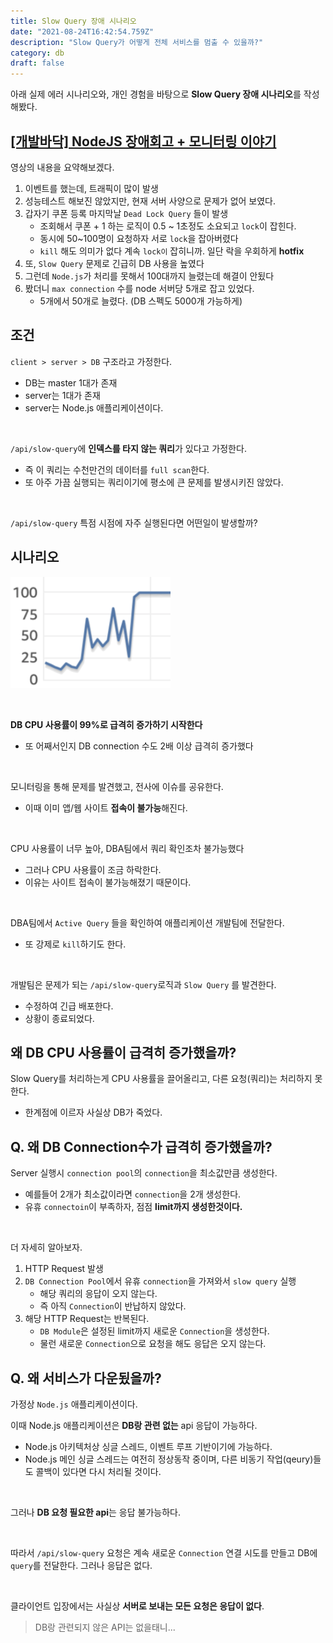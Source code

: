 ```yaml
---
title: Slow Query 장애 시나리오
date: "2021-08-24T16:42:54.759Z"
description: "Slow Query가 어떻게 전체 서비스를 멈출 수 있을까?"
category: db
draft: false
---
```


아래 실제 에러 시나리오와, 개인 경험을 바탕으로 **Slow Query 장애 시나리오**를 작성해봤다.

## [[개발바닥] NodeJS 장애회고 + 모니터링 이야기](https://www.youtube.com/watch?v=52t9DlwmqJI&t=104s)

영상의 내용을 요약해보겠다.

1. 이벤트를 했는데, 트래픽이 많이 발생
2. 성능테스트 해보진 않았지만, 현재 서버 사양으로 문제가 없어 보였다.
3. 갑자기 쿠폰 등록 마지막날 `Dead Lock Query` 들이 발생 
   - 조회해서 쿠폰 + 1 하는 로직이  0.5 ~ 1초정도 소요되고 `lock`이 잡힌다.
   - 동시에 50~100명이 요청하자 서로 `lock`을 잡아버렸다
   - `kill` 해도 의미가 없다 계속 `lock이` 잡히니까. 일단 락을 우회하게 **hotfix**
4. 또, `Slow Query` 문제로 긴급히 DB 사용을 높였다
5. 그런데 `Node.js`가 처리를 못해서 100대까지 늘렸는데 해결이 안됬다
6. 봤더니 `max connection` 수를 node 서버당 5개로 잡고 있었다. 
   - 5개에서 50개로 늘렸다. (DB 스펙도 5000개 가능하게)

## 조건

`client > server > DB` 구조라고 가정한다.
- DB는 master 1대가 존재
- server는 1대가 존재
- server는 Node.js 애플리케이션이다.

<br/>

`/api/slow-query`에 **인덱스를 타지 않는 쿼리**가 있다고 가정한다.
- 즉 이 쿼리는 수천만건의 데이터를 `full scan`한다.
- 또 아주 가끔 실행되는 쿼리이기에 평소에 큰 문제를 발생시키진 않았다.

<br/>

`/api/slow-query` 특점 시점에 자주 실행된다면 어떤일이 발생할까?

## 시나리오

![cpu](./cpu.png) 

<br/>

**DB CPU 사용률이 99%로 급격히 증가하기 시작한다**
- 또 어째서인지 DB connection 수도 2배 이상 급격히 증가했다

<br/>

모니터링을 통해 문제를 발견했고, 전사에 이슈를 공유한다.
- 이때 이미 앱/웹 사이트 **접속이 불가능**해진다.

<br/>

CPU 사용률이 너무 높아, DBA팀에서 쿼리 확인조차 불가능했다

- 그러나 CPU 사용률이 조금 하락한다. 
- 이유는 사이트 접속이 불가능해졌기 때문이다.

<br/>

DBA팀에서 `Active Query` 들을 확인하여 애플리케이션 개발팀에 전달한다.
- 또 강제로 `kill`하기도 한다.

<br/>

개발팀은 문제가 되는 `/api/slow-query`로직과  `Slow Query` 를 발견한다.
- 수정하여 긴급 배포한다. 
- 상황이 종료되었다.

##  왜 DB CPU 사용률이 급격히 증가했을까?

Slow Query를 처리하는게 CPU 사용률을 끌어올리고, 다른 요청(쿼리)는 처리하지 못한다.
- 한계점에 이르자 사실상 DB가 죽었다.


## Q. 왜 DB Connection수가 급격히 증가했을까?

Server 실행시 `connection pool`의 `connection`을 최소값만큼 생성한다.
- 예를들어 2개가 최소값이라면 `connection`을 2개 생성한다.
- 유휴 `connectoin`이 부족하자, 점점 **limit까지 생성한것이다.**

<br/>

더 자세히 알아보자.

1. HTTP Request 발생
2. `DB Connection Pool`에서 유휴 `connection`을 가져와서 `slow query` 실행
   -  해당 쿼리의 응답이 오지 않는다.
   -  즉 아직 `Connection`이 반납하지 않았다.
3. 해당 HTTP Request는 반복된다.
	- `DB Module`은 설정된 limit까지 새로운 `Connection`을 생성한다.
	- 물런 새로운 `Connection`으로 요청을 해도 응답은 오지 않는다.



## Q. 왜 서비스가 다운됬을까?

가정상 `Node.js` 애플리케이션이다.


이때 Node.js 애플리케이션은 **DB랑 관련 없는** api 응답이 가능하다.
- Node.js 아키텍처상 싱글 스레드, 이벤트 루프 기반이기에 가능하다.
- Node.js 메인 싱글 스레드는 여전히 정상동작 중이며, 다른 비동기 작업(qeury)들도 콜백이 있다면 다시 처리될 것이다.

<br/>

그러나 **DB 요청 필요한 api**는 응답 불가능하다.

<br/>

따라서 `/api/slow-query` 요청은 계속 새로운 `Connection` 연결 시도를 만들고 DB에 `query`를 전달한다. 그러나 응답은 없다.

<br/>

클라이언트 입장에서는 사실상 **서버로 보내는 모든 요청은 응답이 없다**.

> DB랑 관련되지 않은 API는 없을태니...